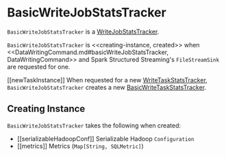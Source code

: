 # BasicWriteJobStatsTracker

`BasicWriteJobStatsTracker` is a [WriteJobStatsTracker](WriteJobStatsTracker.md).

`BasicWriteJobStatsTracker` is <<creating-instance, created>> when <<DataWritingCommand.md#basicWriteJobStatsTracker, DataWritingCommand>> and Spark Structured Streaming's `FileStreamSink` are requested for one.

[[newTaskInstance]]
When requested for a new [WriteTaskStatsTracker](WriteJobStatsTracker.md#newTaskInstance), `BasicWriteJobStatsTracker` creates a new [BasicWriteTaskStatsTracker](BasicWriteTaskStatsTracker.md).

## Creating Instance

`BasicWriteJobStatsTracker` takes the following when created:

* [[serializableHadoopConf]] Serializable Hadoop `Configuration`
* [[metrics]] Metrics (`Map[String, SQLMetric]`)
